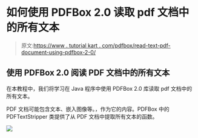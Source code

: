 # 如何使用 PDFBox 2.0 读取 pdf 文档中的所有文本

> 原文:[https://www . tutorial kart . com/pdfbox/read-text-pdf-document-using-pdfbox-2-0/](https://www.tutorialkart.com/pdfbox/read-text-pdf-document-using-pdfbox-2-0/)

## 使用 PDFBox 2.0 阅读 PDF 文档中的所有文本

在本教程中，我们将学习在 Java 程序中使用 PDFBox 2.0 库读取 pdf 文档中的所有文本。

PDF 文档可能包含文本、嵌入图像等。，作为它的内容。PDFBox 中的 PDFTextStripper 类提供了从 PDF 文档中提取所有文本的函数。

[![](../Images/925da31b32d6bc3827932f6c8afb11bb.png)](https://www.tutorialkart.com/)